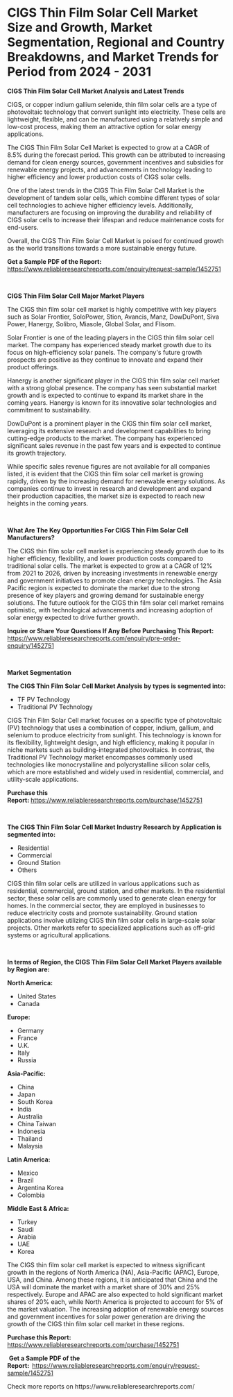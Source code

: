 <p><h1>CIGS Thin Film Solar Cell Market Size and Growth, Market Segmentation, Regional and Country Breakdowns, and Market Trends for Period from 2024 -  2031</h1></p><p><strong>CIGS Thin Film Solar Cell Market Analysis and Latest Trends</strong></p>
<p><p>CIGS, or copper indium gallium selenide, thin film solar cells are a type of photovoltaic technology that convert sunlight into electricity. These cells are lightweight, flexible, and can be manufactured using a relatively simple and low-cost process, making them an attractive option for solar energy applications.</p><p>The CIGS Thin Film Solar Cell Market is expected to grow at a CAGR of 8.5% during the forecast period. This growth can be attributed to increasing demand for clean energy sources, government incentives and subsidies for renewable energy projects, and advancements in technology leading to higher efficiency and lower production costs of CIGS solar cells.</p><p>One of the latest trends in the CIGS Thin Film Solar Cell Market is the development of tandem solar cells, which combine different types of solar cell technologies to achieve higher efficiency levels. Additionally, manufacturers are focusing on improving the durability and reliability of CIGS solar cells to increase their lifespan and reduce maintenance costs for end-users.</p><p>Overall, the CIGS Thin Film Solar Cell Market is poised for continued growth as the world transitions towards a more sustainable energy future.</p></p>
<p><strong>Get a Sample PDF of the Report:&nbsp;</strong> <a href="https://www.reliableresearchreports.com/enquiry/request-sample/1452751">https://www.reliableresearchreports.com/enquiry/request-sample/1452751</a></p>
<p>&nbsp;</p>
<p><strong>CIGS Thin Film Solar Cell Major Market Players</strong></p>
<p><p>The CIGS thin film solar cell market is highly competitive with key players such as Solar Frontier, SoloPower, Stion, Avancis, Manz, DowDuPont, Siva Power, Hanergy, Solibro, Miasole, Global Solar, and Flisom. </p><p>Solar Frontier is one of the leading players in the CIGS thin film solar cell market. The company has experienced steady market growth due to its focus on high-efficiency solar panels. The company's future growth prospects are positive as they continue to innovate and expand their product offerings.</p><p>Hanergy is another significant player in the CIGS thin film solar cell market with a strong global presence. The company has seen substantial market growth and is expected to continue to expand its market share in the coming years. Hanergy is known for its innovative solar technologies and commitment to sustainability.</p><p>DowDuPont is a prominent player in the CIGS thin film solar cell market, leveraging its extensive research and development capabilities to bring cutting-edge products to the market. The company has experienced significant sales revenue in the past few years and is expected to continue its growth trajectory.</p><p>While specific sales revenue figures are not available for all companies listed, it is evident that the CIGS thin film solar cell market is growing rapidly, driven by the increasing demand for renewable energy solutions. As companies continue to invest in research and development and expand their production capacities, the market size is expected to reach new heights in the coming years.</p></p>
<p>&nbsp;</p>
<p><strong>What Are The Key Opportunities For CIGS Thin Film Solar Cell Manufacturers?</strong></p>
<p><p>The CIGS thin film solar cell market is experiencing steady growth due to its higher efficiency, flexibility, and lower production costs compared to traditional solar cells. The market is expected to grow at a CAGR of 12% from 2021 to 2026, driven by increasing investments in renewable energy and government initiatives to promote clean energy technologies. The Asia Pacific region is expected to dominate the market due to the strong presence of key players and growing demand for sustainable energy solutions. The future outlook for the CIGS thin film solar cell market remains optimistic, with technological advancements and increasing adoption of solar energy expected to drive further growth.</p></p>
<p><strong>Inquire or Share Your Questions If Any Before Purchasing This Report:</strong> <a href="https://www.reliableresearchreports.com/enquiry/pre-order-enquiry/1452751">https://www.reliableresearchreports.com/enquiry/pre-order-enquiry/1452751</a></p>
<p>&nbsp;</p>
<p><strong>Market Segmentation</strong></p>
<p><strong>The CIGS Thin Film Solar Cell Market Analysis by types is segmented into:</strong></p>
<p><ul><li>TF PV Technology</li><li>Traditional PV Technology</li></ul></p>
<p><p>CIGS Thin Film Solar Cell market focuses on a specific type of photovoltaic (PV) technology that uses a combination of copper, indium, gallium, and selenium to produce electricity from sunlight. This technology is known for its flexibility, lightweight design, and high efficiency, making it popular in niche markets such as building-integrated photovoltaics. In contrast, the Traditional PV Technology market encompasses commonly used technologies like monocrystalline and polycrystalline silicon solar cells, which are more established and widely used in residential, commercial, and utility-scale applications.</p></p>
<p><strong>Purchase this Report:&nbsp;</strong><a href="https://www.reliableresearchreports.com/purchase/1452751">https://www.reliableresearchreports.com/purchase/1452751</a></p>
<p>&nbsp;</p>
<p><strong>The CIGS Thin Film Solar Cell Market Industry Research by Application is segmented into:</strong></p>
<p><ul><li>Residential</li><li>Commercial</li><li>Ground Station</li><li>Others</li></ul></p>
<p><p>CIGS thin film solar cells are utilized in various applications such as residential, commercial, ground station, and other markets. In the residential sector, these solar cells are commonly used to generate clean energy for homes. In the commercial sector, they are employed in businesses to reduce electricity costs and promote sustainability. Ground station applications involve utilizing CIGS thin film solar cells in large-scale solar projects. Other markets refer to specialized applications such as off-grid systems or agricultural applications.</p></p>
<p>&nbsp;</p>
<p><strong>In terms of Region, the CIGS Thin Film Solar Cell Market Players available by Region are:</strong></p>
<p>
    <p> <strong> North America: </strong>
        <ul>
            <li>United States</li>
            <li>Canada</li>
        </ul>
        </p> 
    <p> <strong> Europe: </strong>
        <ul>
            <li>Germany</li>
            <li>France</li>
            <li>U.K.</li>
            <li>Italy</li>
            <li>Russia</li>
        </ul>
        </p> 
    <p> <strong> Asia-Pacific: </strong>
        <ul>
            <li>China</li>
            <li>Japan</li>
            <li>South Korea</li>
            <li>India</li>
            <li>Australia</li>
            <li>China Taiwan</li>
            <li>Indonesia</li>
            <li>Thailand</li>
            <li>Malaysia</li>
        </ul>
        </p> 
    <p> <strong> Latin America: </strong>
        <ul>
            <li>Mexico</li>
            <li>Brazil</li>
            <li>Argentina Korea</li>
            <li>Colombia</li>
        </ul>
        </p> 
    <p> <strong> Middle East & Africa: </strong>
        <ul>
            <li>Turkey</li>
            <li>Saudi</li>
            <li>Arabia</li>
            <li>UAE</li>
            <li>Korea</li>
        </ul>
    </p>
    </p>
<p><p>The CIGS thin film solar cell market is expected to witness significant growth in the regions of North America (NA), Asia-Pacific (APAC), Europe, USA, and China. Among these regions, it is anticipated that China and the USA will dominate the market with a market share of 30% and 25% respectively. Europe and APAC are also expected to hold significant market shares of 20% each, while North America is projected to account for 5% of the market valuation. The increasing adoption of renewable energy sources and government incentives for solar power generation are driving the growth of the CIGS thin film solar cell market in these regions.</p></p>
<p><strong>Purchase this Report: </strong><a href="https://www.reliableresearchreports.com/purchase/1452751">https://www.reliableresearchreports.com/purchase/1452751</a></p>
<p>&nbsp;<strong>Get a Sample PDF of the Report:&nbsp;&nbsp;</strong><a href="https://www.reliableresearchreports.com/enquiry/request-sample/1452751">https://www.reliableresearchreports.com/enquiry/request-sample/1452751</a></p>
<p><strong></strong></p>
<p>Check more reports on https://www.reliableresearchreports.com/</p>